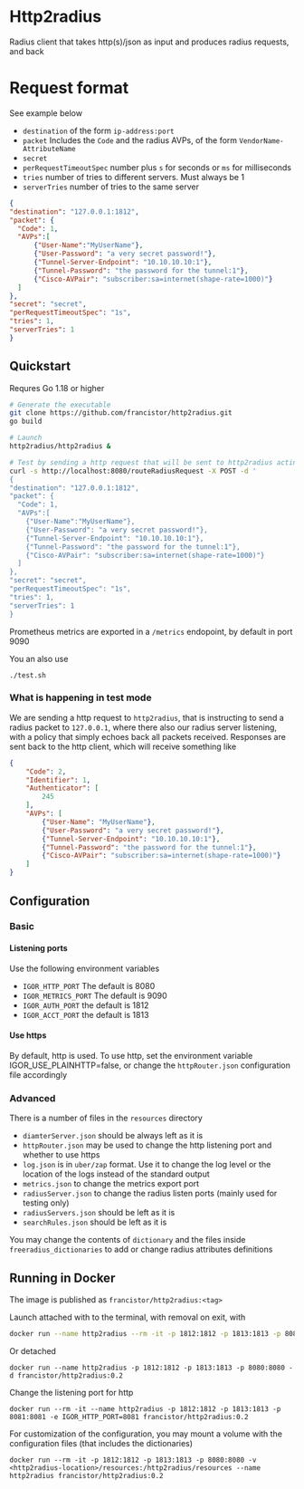# Http2radius

Radius client that takes http(s)/json as input and produces radius requests, and back

# Request format

See example below

* `destination` of the form `ip-address:port`
* `packet` Includes the `Code` and the radius AVPs, of the form `VendorName-AttributeName`
* `secret`
* `perRequestTimeoutSpec` number plus `s` for seconds or `ms` for milliseconds
* `tries` number of tries to different servers. Must always be 1
* `serverTries` number of tries to the same server

```json
{
"destination": "127.0.0.1:1812",
"packet": {
  "Code": 1,
  "AVPs":[
      {"User-Name":"MyUserName"},
      {"User-Password": "a very secret password!"},
      {"Tunnel-Server-Endpoint": "10.10.10.10:1"},
      {"Tunnel-Password": "the password for the tunnel:1"},
      {"Cisco-AVPair": "subscriber:sa=internet(shape-rate=1000)"}
  ]
},
"secret": "secret",
"perRequestTimeoutSpec": "1s",
"tries": 1,
"serverTries": 1
}
```

## Quickstart

Requres Go 1.18 or higher

```bash
# Generate the executable
git clone https://github.com/francistor/http2radius.git
go build

# Launch
http2radius/http2radius &

# Test by sending a http request that will be sent to http2radius acting as an "echo" server
curl -s http://localhost:8080/routeRadiusRequest -X POST -d '
{
"destination": "127.0.0.1:1812",
"packet": {
  "Code": 1,
  "AVPs":[
    {"User-Name":"MyUserName"},
    {"User-Password": "a very secret password!"},
    {"Tunnel-Server-Endpoint": "10.10.10.10:1"},
    {"Tunnel-Password": "the password for the tunnel:1"},
    {"Cisco-AVPair": "subscriber:sa=internet(shape-rate=1000)"}
  ]
},
"secret": "secret",
"perRequestTimeoutSpec": "1s",
"tries": 1,
"serverTries": 1
}

```

Prometheus metrics are exported in a `/metrics` endopoint, by default in port 9090

You an also use
```
./test.sh
```

### What is happening in test mode

We are sending a http request to `http2radius`, that is instructing to send a radius packet to `127.0.0.1`, where there also our radius
server listening, with a policy that simply echoes back all packets received. Responses are sent back to the http client, which will receive
something like 

```json
{
    "Code": 2,
    "Identifier": 1,
    "Authenticator": [
        245
    ],
    "AVPs": [
        {"User-Name": "MyUserName"},
        {"User-Password": "a very secret password!"},
        {"Tunnel-Server-Endpoint": "10.10.10.10:1"},
        {"Tunnel-Password": "the password for the tunnel:1"},
        {"Cisco-AVPair": "subscriber:sa=internet(shape-rate=1000)"}
    ]
}
```

## Configuration

### Basic

#### Listening ports

Use the following environment variables
* `IGOR_HTTP_PORT` The default is 8080
* `IGOR_METRICS_PORT` The default is 9090
* `IGOR_AUTH_PORT` the default is 1812
* `IGOR_ACCT_PORT` the default is 1813

#### Use https
By default, http is used. To use http, set the environment variable IGOR_USE_PLAINHTTP=false, or change the `httpRouter.json` configuration
file accordingly

### Advanced

There is a number of files in the `resources` directory

* `diamterServer.json` should be always left as it is
* `httpRouter.json` may be used to change the http listening port and whether to use https
* `log.json` is in `uber/zap` format. Use it to change the log level or the location of the logs instead of the standard output
* `metrics.json` to change the metrics export port
* `radiusServer.json` to change the radius listen ports (mainly used for testing only)
* `radiusServers.json` should be left as it is
* `searchRules.json` should be left as it is

You may change the contents of `dictionary` and the files inside `freeradius_dictionaries` to add or change radius attributes definitions

## Running in Docker

The image is published as `francistor/http2radius:<tag>`

Launch attached with to the terminal, with removal on exit, with

```bash
docker run --name http2radius --rm -it -p 1812:1812 -p 1813:1813 -p 8080:8080 francistor/http2radius:0.2
``` 

Or detached

```
docker run --name http2radius -p 1812:1812 -p 1813:1813 -p 8080:8080 -d francistor/http2radius:0.2
```

Change the listening port for http

```
docker run --rm -it --name http2radius -p 1812:1812 -p 1813:1813 -p 8081:8081 -e IGOR_HTTP_PORT=8081 francistor/http2radius:0.2
```

For customization of the configuration, you may mount a volume with the configuration files (that includes the dictionaries)

```
docker run --rm -it -p 1812:1812 -p 1813:1813 -p 8080:8080 -v <http2radius-location>/resources:/http2radius/resources --name http2radius francistor/http2radius:0.2
```





